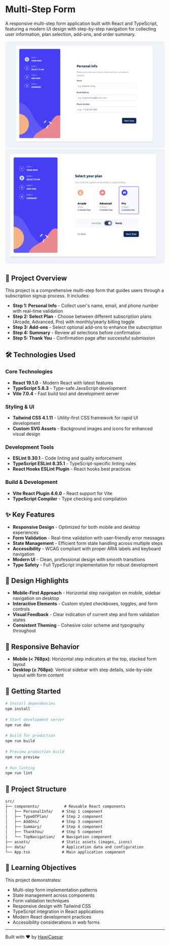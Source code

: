 # Multi-Step Form

A responsive multi-step form application built with React and TypeScript, featuring a modern UI design with step-by-step navigation for collecting user information, plan selection, add-ons, and order summary.

<img src="./multi-form-step-1.png" alt="Multi-Step-Form-Desktop" />
<img src="./multi-form-step-2.png" alt="Multi-Step-Form-Desktop-another-image" />

## 🚀 Project Overview

This project is a comprehensive multi-step form that guides users through a subscription signup process. It includes:

- **Step 1: Personal Info** - Collect user's name, email, and phone number with real-time validation
- **Step 2: Select Plan** - Choose between different subscription plans (Arcade, Advanced, Pro) with monthly/yearly billing toggle
- **Step 3: Add-ons** - Select optional add-ons to enhance the subscription
- **Step 4: Summary** - Review all selections before confirmation
- **Step 5: Thank You** - Confirmation page after successful submission

## 🛠️ Technologies Used

### Core Technologies
- **React 19.1.0** - Modern React with latest features
- **TypeScript 5.8.3** - Type-safe JavaScript development
- **Vite 7.0.4** - Fast build tool and development server

### Styling & UI
- **Tailwind CSS 4.1.11** - Utility-first CSS framework for rapid UI development
- **Custom SVG Assets** - Background images and icons for enhanced visual design

### Development Tools
- **ESLint 9.30.1** - Code linting and quality enforcement
- **TypeScript ESLint 8.35.1** - TypeScript-specific linting rules
- **React Hooks ESLint Plugin** - React hooks best practices

### Build & Development
- **Vite React Plugin 4.6.0** - React support for Vite
- **TypeScript Compiler** - Type checking and compilation

## ✨ Key Features

- **Responsive Design** - Optimized for both mobile and desktop experiences
- **Form Validation** - Real-time validation with user-friendly error messages
- **State Management** - Efficient form state handling across multiple steps
- **Accessibility** - WCAG compliant with proper ARIA labels and keyboard navigation
- **Modern UI** - Clean, professional design with smooth transitions
- **Type Safety** - Full TypeScript implementation for robust development

## 🎨 Design Highlights

- **Mobile-First Approach** - Horizontal step navigation on mobile, sidebar navigation on desktop
- **Interactive Elements** - Custom styled checkboxes, toggles, and form controls
- **Visual Feedback** - Clear indication of current step and form validation states
- **Consistent Theming** - Cohesive color scheme and typography throughout

## 📱 Responsive Behavior

- **Mobile (< 768px)**: Horizontal step indicators at the top, stacked form layout
- **Desktop (≥ 768px)**: Vertical sidebar with step details, side-by-side layout with form content

## 🚦 Getting Started

```bash
# Install dependencies
npm install

# Start development server
npm run dev

# Build for production
npm run build

# Preview production build
npm run preview

# Run linting
npm run lint
```

## 📁 Project Structure

```
src/
├── components/           # Reusable React components
│   ├── PersonalInfo/    # Step 1 component
│   ├── TypeOfPlan/      # Step 2 component
│   ├── AddOns/          # Step 3 component
│   ├── Summary/         # Step 4 component
│   ├── ThankYou/        # Step 5 component
│   └── TopNavigation/   # Navigation component
├── assets/              # Static assets (images, icons)
├── data/                # Application data and configuration
└── App.tsx              # Main application component
```

## 🎯 Learning Objectives

This project demonstrates:
- Multi-step form implementation patterns
- State management across components
- Form validation techniques
- Responsive design with Tailwind CSS
- TypeScript integration in React applications
- Modern React development practices
- Accessibility considerations in web forms

---

Built with ❤️ by [HawiCaesar](https://github.com/HawiCaesar)